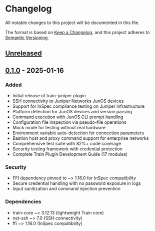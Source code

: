# Changelog

All notable changes to this project will be documented in this file.

The format is based on [Keep a Changelog](https://keepachangelog.com/en/1.0.0/),
and this project adheres to [Semantic Versioning](https://semver.org/spec/v2.0.0.html).

## [Unreleased]

## [0.1.0] - 2025-01-16

### Added
- Initial release of train-juniper plugin
- SSH connectivity to Juniper Networks JunOS devices
- Support for InSpec compliance testing on Juniper infrastructure
- Platform detection for JunOS devices and version parsing
- Command execution with JunOS CLI prompt handling
- Configuration file inspection via pseudo-file operations
- Mock mode for testing without real hardware
- Environment variable auto-detection for connection parameters
- Bastion host and proxy command support for enterprise networks
- Comprehensive test suite with 82%+ code coverage
- Security testing framework with credential protection
- Complete Train Plugin Development Guide (17 modules)

### Security
- FFI dependency pinned to ~> 1.16.0 for InSpec compatibility
- Secure credential handling with no password exposure in logs
- Input sanitization and command injection prevention

### Dependencies
- train-core ~> 3.12.13 (lightweight Train core)
- net-ssh ~> 7.0 (SSH connectivity)
- ffi ~> 1.16.0 (InSpec compatibility)

[Unreleased]: https://github.com/mitre/train-juniper/compare/v0.1.0...HEAD
[0.1.0]: https://github.com/mitre/train-juniper/releases/tag/v0.1.0